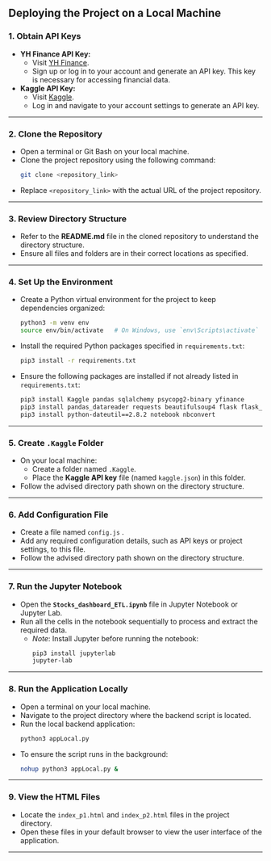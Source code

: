 ## **Deploying the Project on a Local Machine**

### **1. Obtain API Keys**
   - **YH Finance API Key:**
     - Visit [YH Finance](https://financeapi.net/).
     - Sign up or log in to your account and generate an API key. This key is necessary for accessing financial data.
   - **Kaggle API Key:**
     - Visit [Kaggle](https://www.kaggle.com/).
     - Log in and navigate to your account settings to generate an API key.

---

### **2. Clone the Repository**
   - Open a terminal or Git Bash on your local machine.
   - Clone the project repository using the following command:
     ```bash
     git clone <repository_link>
     ```
   - Replace `<repository_link>` with the actual URL of the project repository.

---

### **3. Review Directory Structure**
   - Refer to the **README.md** file in the cloned repository to understand the directory structure.
   - Ensure all files and folders are in their correct locations as specified.

---

### **4. Set Up the Environment**
   - Create a Python virtual environment for the project to keep dependencies organized:
     ```bash
     python3 -m venv env
     source env/bin/activate   # On Windows, use `env\Scripts\activate`
     ```
   - Install the required Python packages specified in `requirements.txt`:
     ```bash
     pip3 install -r requirements.txt
     ```
   - Ensure the following packages are installed if not already listed in `requirements.txt`:
     ```bash
     pip3 install Kaggle pandas sqlalchemy psycopg2-binary yfinance
     pip3 install pandas_datareader requests beautifulsoup4 flask flask_cors
     pip3 install python-dateutil==2.8.2 notebook nbconvert
     ```

---

### **5. Create `.Kaggle` Folder**
   - On your local machine:
     - Create a folder named `.Kaggle`.
     - Place the **Kaggle API key** file (named `kaggle.json`) in this folder.
   - Follow the advised directory path shown on the directory structure.

---

### **6. Add Configuration File**
   - Create a file named `config.js` .
   - Add any required configuration details, such as API keys or project settings, to this file.
   - Follow the advised directory path shown on the directory structure.

---

### **7. Run the Jupyter Notebook**
   - Open the **`Stocks_dashboard_ETL.ipynb`** file in Jupyter Notebook or Jupyter Lab.
   - Run all the cells in the notebook sequentially to process and extract the required data.
     - *Note*: Install Jupyter before running the notebook:
       ```bash
       pip3 install jupyterlab
       jupyter-lab
       ```

---

### **8. Run the Application Locally**
   - Open a terminal on your local machine.
   - Navigate to the project directory where the backend script is located.
   - Run the local backend application:
     ```bash
     python3 appLocal.py
     ```
   - To ensure the script runs in the background:
     ```bash
     nohup python3 appLocal.py &
     ```

---

### **9. View the HTML Files**
   - Locate the `index_p1.html` and `index_p2.html` files in the project directory.
   - Open these files in your default browser to view the user interface of the application.

---